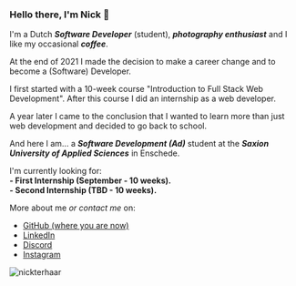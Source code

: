 ### Hello there, I'm Nick 👋

I'm a Dutch _**Software Developer**_ (student),
_**photography enthusiast**_ and I like my occasional _**coffee**_.

At the end of 2021 I made the decision to make a career change and to become a (Software) Developer.

I first started with a 10-week course "Introduction to Full Stack Web Development". After this course I did an internship as a web developer.

A year later I came to the conclusion that I wanted to learn more than just web development and decided to go back to school.

And here I am... a _**Software Development (Ad)**_ student at the _**Saxion University of Applied Sciences**_ in Enschede.

I'm currently looking for:
<br>
**- First Internship (September - 10 weeks).**
<br>
**- Second Internship (TBD - 10 weeks).**

More about me _or contact me_ on:
* [GitHub (where you are now)](https://github.com/nicterhaar)
* [LinkedIn](https://www.linkedin.com/in/nickterhar/)
* [Discord](https://discord.com/users/nickterhaar)
* [Instagram](https://www.instagram.com/nick_terhaar/)

<p><img align="left" src="https://github-readme-stats.vercel.app/api/top-langs?username=nickterhaar&show_icons=true&locale=en&layout=compact" alt="nickterhaar" /></p>